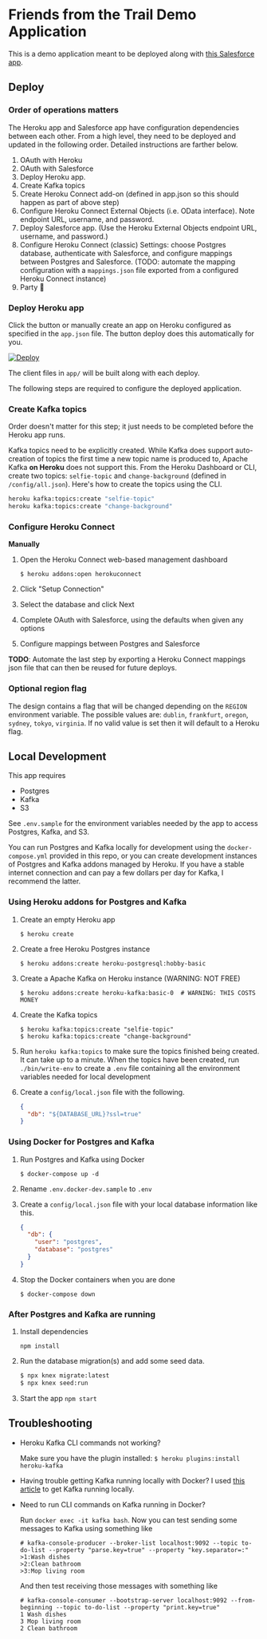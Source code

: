 # Friends from the Trail Demo Application

This is a demo application meant to be deployed along with [this Salesforce app]().

## Deploy

### Order of operations matters

The Heroku app and Salesforce app have configuration dependencies between each other. From a high level, they need to be deployed and updated in the following order. Detailed instructions are farther below.

1. OAuth with Heroku
1. OAuth with Salesforce
1. Deploy Heroku app.
1. Create Kafka topics
1. Create Heroku Connect add-on (defined in app.json so this should happen as part of above step)
1. Configure Heroku Connect External Objects (i.e. OData interface). Note endpoint URL, username, and password.
1. Deploy Salesforce app. (Use the Heroku External Objects endpoint URL, username, and password.)
1. Configure Heroku Connect (classic) Settings: choose Postgres database, authenticate with Salesforce, and configure mappings between Postgres and Salesforce. (TODO: automate the mapping configuration with a `mappings.json` file exported from a configured Heroku Connect instance)
1. Party 🎉

### Deploy Heroku app

Click the button or manually create an app on Heroku configured as specified in the `app.json` file. The button deploy does this automatically for you.

[![Deploy](https://www.herokucdn.com/deploy/button.svg)](https://heroku.com/deploy?template=https://github.com/heroku-examples/friends-from-the-trail-demo)

The client files in `app/` will be built along with each deploy.

The following steps are required to configure the deployed application.

### Create Kafka topics

Order doesn't matter for this step; it just needs to be completed before the Heroku app runs.

Kafka topics need to be explicitly created. While Kafka does support auto-creation of topics the first time a new topic name is produced to, Apache Kafka **on Heroku** does not support this. From the Heroku Dashboard or CLI, create two topics: `selfie-topic` and `change-background` (defined in `/config/all.json`). Here's how to create the topics using the CLI.

```sh
heroku kafka:topics:create "selfie-topic"
heroku kafka:topics:create "change-background"
```

### Configure Heroku Connect

**Manually**

1. Open the Heroku Connect web-based management dashboard

    `$ heroku addons:open herokuconnect`
1. Click "Setup Connection"
1. Select the database and click Next
1. Complete OAuth with Salesforce, using the defaults when given any options
1. Configure mappings between Postgres and Salesforce

**TODO**: Automate the last step by exporting a Heroku Connect mappings json file that can then be reused for future deploys.

### Optional region flag

The design contains a flag that will be changed depending on the `REGION` environment variable. The possible values are: `dublin`, `frankfurt`, `oregon`, `sydney`, `tokyo`, `virginia`. If no valid value is set then it will default to a Heroku flag.

## Local Development

This app requires

* Postgres
* Kafka
* S3

See `.env.sample` for the environment variables needed by the app to access Postgres, Kafka, and S3.

You can run Postgres and Kafka locally for development using the `docker-compose.yml` provided in this repo, or you can create development instances of Postgres and Kafka addons managed by Heroku. If you have a stable internet connection and can pay a few dollars per day for Kafka, I recommend the latter.

### Using Heroku addons for Postgres and Kafka

1. Create an empty Heroku app

    `$ heroku create`
1. Create a free Heroku Postgres instance

    `$ heroku addons:create heroku-postgresql:hobby-basic`
1. Create a Apache Kafka on Heroku instance (WARNING: NOT FREE)

    `$ heroku addons:create heroku-kafka:basic-0  # WARNING: THIS COSTS MONEY`
1. Create the Kafka topics

    `$ heroku kafka:topics:create "selfie-topic"`  
    `$ heroku kafka:topics:create "change-background"`
1. Run `heroku kafka:topics` to make sure the topics finished being created. It can take up to a minute. When the topics have been created, run `./bin/write-env` to create a `.env` file containing all the environment variables needed for local development
1. Create a `config/local.json` file with the following.

    ```json
    {
      "db": "${DATABASE_URL}?ssl=true"
    }
    ```

### Using Docker for Postgres and Kafka

1. Run Postgres and Kafka using Docker

    `$ docker-compose up -d`

1. Rename `.env.docker-dev.sample` to `.env`
1. Create a `config/local.json` file with your local database information like this.

    ```json
    {
      "db": {
        "user": "postgres",
        "database": "postgres"
      }
    }
    ```

1. Stop the Docker containers when you are done

    `$ docker-compose down`

### After Postgres and Kafka are running

1. Install dependencies

    `npm install`
1. Run the database migration(s) and add some seed data.

    ```sh
    $ npx knex migrate:latest
    $ npx knex seed:run
    ```

1. Start the app
  `npm start`

## Troubleshooting

* Heroku Kafka CLI commands not working?

    Make sure you have the plugin installed: `$ heroku plugins:install heroku-kafka`

* Having trouble getting Kafka running locally with Docker?
    I used [this article](https://medium.com/better-programming/your-local-event-driven-environment-using-dockerised-kafka-cluster-6e84af09cd95) to get Kafka running locally.

* Need to run CLI commands on Kafka running in Docker?

    Run `docker exec -it kafka bash`. Now you can test sending some messages to Kafka using something like

    ```
    # kafka-console-producer --broker-list localhost:9092 --topic to-do-list --property "parse.key=true" --property "key.separator=:"
    >1:Wash dishes
    >2:Clean bathroom
    >3:Mop living room
    ```

    And then test receiving those messages with something like

    ```
    # kafka-console-consumer --bootstrap-server localhost:9092 --from-beginning --topic to-do-list --property "print.key=true"
    1 Wash dishes
    3 Mop living room
    2 Clean bathroom
    ```
